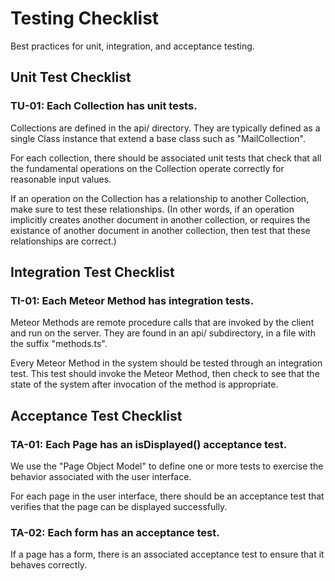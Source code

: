 # Testing Checklist

Best practices for unit, integration, and acceptance testing.

## Unit Test Checklist

### TU-01: Each Collection has unit tests.

Collections are defined in the api/ directory. They are typically defined as a single Class instance that extend a base class such as "MailCollection".

For each collection, there should be associated unit tests that check that all the fundamental operations on the Collection operate correctly for reasonable input values.

If an operation on the Collection has a relationship to another Collection, make sure to test these relationships. (In other words, if an operation implicitly creates another document in another collection, or requires the existance of another document in another collection, then test that these relationships are correct.)

## Integration Test Checklist

### TI-01: Each Meteor Method has integration tests.

Meteor Methods are remote procedure calls that are invoked by the client and run on the server. They are found in an api/ subdirectory, in a file with the suffix "methods.ts".

Every Meteor Method in the system should be tested through an integration test. This test should invoke the Meteor Method, then check to see that the state of the system after invocation of the method is appropriate.

## Acceptance Test Checklist

### TA-01: Each Page has an isDisplayed() acceptance test.

We use the "Page Object Model" to define one or more tests to exercise the behavior associated with the user interface.

For each page in the user interface, there should be an acceptance test that verifies that the page can be displayed successfully.

### TA-02: Each form has an acceptance test.

If a page has a form, there is an associated acceptance test to ensure that it behaves correctly.





